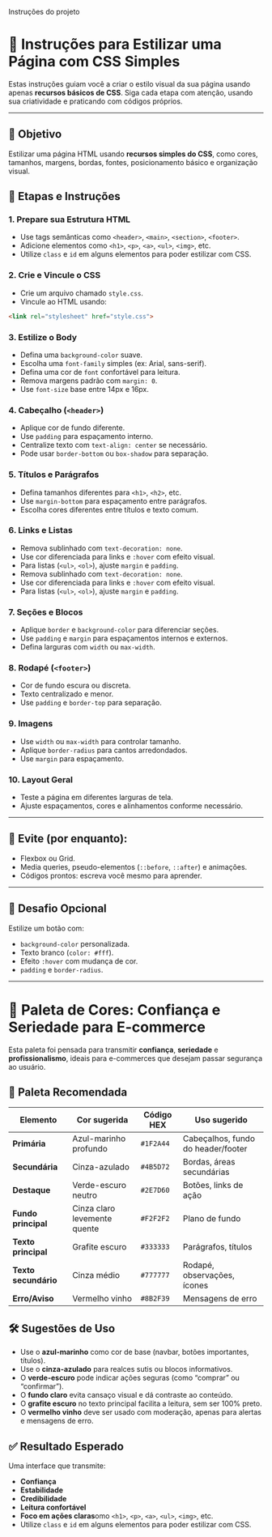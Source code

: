 Instruções do projeto

# 🧩 Instruções para Estilizar uma Página com CSS Simples

Estas instruções guiam você a criar o estilo visual da sua página usando apenas **recursos básicos de CSS**. Siga cada etapa com atenção, usando sua criatividade e praticando com códigos próprios.

---

## 🎯 Objetivo

Estilizar uma página HTML usando **recursos simples do CSS**, como cores, tamanhos, margens, bordas, fontes, posicionamento básico e organização visual.
## 🔧 Etapas e Instruções

### 1. Prepare sua Estrutura HTML

- Use tags semânticas como `<header>`, `<main>`, `<section>`, `<footer>`.
- Adicione elementos como `<h1>`, `<p>`, `<a>`, `<ul>`, `<img>`, etc.
- Utilize `class` e `id` em alguns elementos para poder estilizar com CSS.

### 2. Crie e Vincule o CSS

- Crie um arquivo chamado `style.css`.
- Vincule ao HTML usando:

```html
<link rel="stylesheet" href="style.css">
```

### 3. Estilize o Body

- Defina uma `background-color` suave.
- Escolha uma `font-family` simples (ex: Arial, sans-serif).
- Defina uma cor de `font` confortável para leitura.
- Remova margens padrão com `margin: 0`.
- Use `font-size` base entre 14px e 16px.

### 4. Cabeçalho (`<header>`)

- Aplique cor de fundo diferente.
- Use `padding` para espaçamento interno.
- Centralize texto com `text-align: center` se necessário.
- Pode usar `border-bottom` ou `box-shadow` para separação.

### 5. Títulos e Parágrafos

- Defina tamanhos diferentes para `<h1>`, `<h2>`, etc.
- Use `margin-bottom` para espaçamento entre parágrafos.
- Escolha cores diferentes entre títulos e texto comum.

### 6. Links e Listas

- Remova sublinhado com `text-decoration: none`.
- Use cor diferenciada para links e `:hover` com efeito visual.
- Para listas (`<ul>`, `<ol>`), ajuste `margin` e `padding`.
- Remova sublinhado com `text-decoration: none`.
- Use cor diferenciada para links e `:hover` com efeito visual.
- Para listas (`<ul>`, `<ol>`), ajuste `margin` e `padding`.

### 7. Seções e Blocos

- Aplique `border` e `background-color` para diferenciar seções.
- Use `padding` e `margin` para espaçamentos internos e externos.
- Defina larguras com `width` ou `max-width`.

### 8. Rodapé (`<footer>`)

- Cor de fundo escura ou discreta.
- Texto centralizado e menor.
- Use `padding` e `border-top` para separação.

### 9. Imagens

- Use `width` ou `max-width` para controlar tamanho.
- Aplique `border-radius` para cantos arredondados.
- Use `margin` para espaçamento.

### 10. Layout Geral

- Teste a página em diferentes larguras de tela.
- Ajuste espaçamentos, cores e alinhamentos conforme necessário.

---

## 🚫 Evite (por enquanto):

- Flexbox ou Grid.
- Media queries, pseudo-elementos (`::before`, `::after`) e animações.
- Códigos prontos: escreva você mesmo para aprender.

---

## 🧠 Desafio Opcional

Estilize um botão com:

- `background-color` personalizada.
- Texto branco (`color: #fff`).
- Efeito `:hover` com mudança de cor.
- `padding` e `border-radius`.

---

# 🎨 Paleta de Cores: Confiança e Seriedade para E-commerce

Esta paleta foi pensada para transmitir **confiança**, **seriedade** e **profissionalismo**, ideais para e-commerces que desejam passar segurança ao usuário.

## 🌈 Paleta Recomendada

| Elemento            | Cor sugerida                | Código HEX  | Uso sugerido                        |
|---------------------|-----------------------------|-------------|-------------------------------------|
| **Primária**        | Azul-marinho profundo       | `#1F2A44`   | Cabeçalhos, fundo do header/footer |
| **Secundária**      | Cinza-azulado               | `#4B5D72`   | Bordas, áreas secundárias          |
| **Destaque**        | Verde-escuro neutro         | `#2E7D60`   | Botões, links de ação              |
| **Fundo principal** | Cinza claro levemente quente| `#F2F2F2`   | Plano de fundo                     |
| **Texto principal** | Grafite escuro              | `#333333`   | Parágrafos, títulos                |
| **Texto secundário**| Cinza médio                 | `#777777`   | Rodapé, observações, ícones        |
| **Erro/Aviso**      | Vermelho vinho              | `#8B2F39`   | Mensagens de erro                  |

## 🛠️ Sugestões de Uso

- Use o **azul-marinho** como cor de base (navbar, botões importantes, títulos).
- Use o **cinza-azulado** para realces sutis ou blocos informativos.
- O **verde-escuro** pode indicar ações seguras (como “comprar” ou “confirmar”).
- O **fundo claro** evita cansaço visual e dá contraste ao conteúdo.
- O **grafite escuro** no texto principal facilita a leitura, sem ser 100% preto.
- O **vermelho vinho** deve ser usado com moderação, apenas para alertas e mensagens de erro.

## ✅ Resultado Esperado

Uma interface que transmite:

- **Confiança**
- **Estabilidade**
- **Credibilidade**
- **Leitura confortável**
- **Foco em ações claras**omo `<h1>`, `<p>`, `<a>`, `<ul>`, `<img>`, etc.
- Utilize `class` e `id` em alguns elementos para poder estilizar com CSS.
